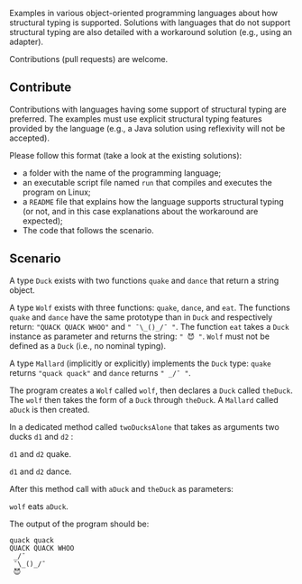 Examples in various object-oriented programming languages about how structural typing is supported.
Solutions with languages that do not support structural typing are also detailed with a workaround solution (e.g., using an adapter).

Contributions (pull requests) are welcome.

## Contribute

Contributions with languages having some support of structural typing are preferred. The examples must use explicit structural typing features provided by the language (e.g., a Java solution using reflexivity will not be accepted).

Please follow this format (take a look at the existing solutions):
- a folder with the name of the programming language;
- an executable script file named `run` that compiles and executes the program on Linux;
- a `README` file that explains how the language supports structural typing (or not, and in this case explanations about the workaround are expected);
- The code that follows the scenario.

## Scenario

A type `Duck` exists with two functions `quake` and `dance` that return a string object.

A type `Wolf` exists with three functions: `quake`, `dance`, and `eat`. The functions `quake` and `dance` have the same prototype than in `Duck` and respectively return: `"QUACK QUACK WHOO"` and `" ¯\_()_/¯ "`. The function `eat` takes a `Duck` instance as parameter and returns the string: `" 😈 "`. `Wolf` must not be defined as a `Duck` (i.e., no nominal typing). 

A type `Mallard` (implicitly or explicitly) implements the `Duck` type: `quake` returns `"quack quack"` and `dance` returns `" _/¯ "`.

The program creates a `Wolf` called `wolf`, then declares a `Duck` called `theDuck`. The `wolf` then takes the form of a `Duck` through `theDuck`. A `Mallard` called `aDuck` is then created.

In a dedicated method called `twoDucksAlone` that takes as arguments two ducks `d1` and `d2` :

`d1` and `d2` quake.

`d1` and `d2` dance.

After this method call with `aDuck` and `theDuck` as parameters:

`wolf` eats `aDuck`.

The output of the program should be:

```
quack quack
QUACK QUACK WHOO
 _/¯ 
 ¯\_()_/¯ 
 😈 
 ```

